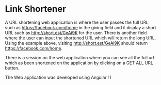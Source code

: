 # Link Shortener

A URL shortening web application is where the user passes the full URL such as https://facebook.com/home in the giving field and it display a short URL such as http://short.est/GeAi9K for the user. There is another field where the user can input the shortened URL which will return
the long URL. Using the example above, visiting http://short.est/GeAi9K should return  https://facebook.com/home.

There is a session on the web application where you can see all the full url which as been shortened on the application by clicking on a GET ALL URL button.

The Web application was developed using Angular 11
